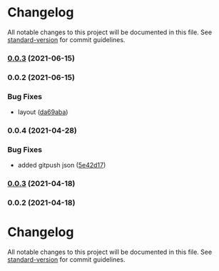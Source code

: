 # Changelog

All notable changes to this project will be documented in this file. See [standard-version](https://github.com/conventional-changelog/standard-version) for commit guidelines.

### [0.0.3](https://github.com/powerfulweb/demo.powerfulwebdesign.com.au/compare/v0.0.2...v0.0.3) (2021-06-15)

### 0.0.2 (2021-06-15)


### Bug Fixes

* layout ([da69aba](https://github.com/powerfulweb/demo.powerfulwebdesign.com.au/commit/da69abab82efd42409a8a443290e0518f1462bad))

### 0.0.4 (2021-04-28)


### Bug Fixes

* added gitpush json ([5e42d17](https://github.com/powerfulwebdesign/hugo-site-template/commit/5e42d17f5939b56134377ef6c5fbba30120201da))

### [0.0.3](https://github.com/powerfulwebdesign/hugo-site-template/compare/v0.0.2...v0.0.3) (2021-04-18)

### 0.0.2 (2021-04-18)

# Changelog

All notable changes to this project will be documented in this file. See [standard-version](https://github.com/conventional-changelog/standard-version) for commit guidelines.
